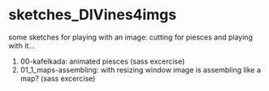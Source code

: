 # sketches_DIVines4imgs
some sketches for playing with an image: cutting for piesces and playing with it...
1. 00-kafelkada: animated piesces (sass excercise)
2. 01_1_maps-assembling: with resizing window image is assembling like a map? (sass excercise)